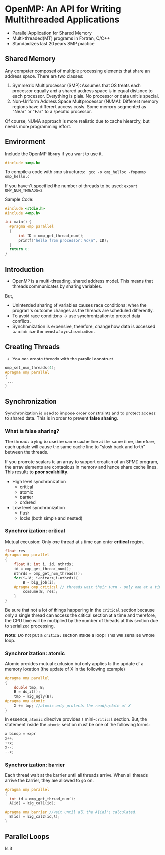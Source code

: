# OpenMP: An API for Writing Multithreaded Applications

* Parallel Application for Shared Memory
* Multi-threaded(MT) programs in Fortran, C/C++
* Standardizes last 20 years SMP practice

## Shared Memory
Any computer composed of multiple processing elements that share an address space. There are two classes:

1. Symmetric Multiprocessor (SMP): Assumes that OS treats each processor equally and a shared address space is in equal distance to each processor. Everything is plain. No processor or data unit is special.
2. Non-Uniform Address Space Multiprocessor (NUMA): Different memory regions have different access costs. Some memory segmented as "Near" or "Far" to a specific processor.

Of course, NUMA approach is more realistic due to cache hiearchy, but needs more programming effort.

## Environment
Include the OpenMP library if you want to use it.
```c
#include <omp.h>
```

To compile a code with omp structures:
` gcc -o omp_helloc -fopenmp omp_hello.c`

If you haven't specified the number of threads to be used:
`export OMP_NUM_THREADS=2`

Sample Code:
```c
#include <stdio.h>
#include <omp.h> 

int main() {
  #pragma omp parallel
  {
      int ID = omp_get_thread_num();
      printf("hello from processor: %d\n", ID);
  }
  return 0;
}
```

## Introduction

* OpenMP is a multi-threading, shared address model. This means that threads communicates by sharing variables.

But,
* Unintended sharing of variables causes race conditions: when the program's outcome changes as the threads are scheduled differently.
* To avoid race conditions -> use synchronization to protect data conflicts.
* Synchronization is expensive, therefore, change how data is accessed to minimize the need of synchronization.

## Creating Threads

* You can create threads with the parallel construct
```c
omp_set_num_threads(4);
#pragma omp parallel
{
 ...   
}
```

## Synchronization
Synchronization is used to impose order constraints and to protect access to shared data. This is in order to prevent __false sharing__.

### What is false sharing? 
The threads trying to use the same cache line at the same time, therefore, each update will cause the same cache line to "slosh back and forth" between the threads. 

If you promote scalars to an array to support creation of an SPMD program, the array elements are contagious in memory and hence share cache lines. This results to __poor scalability__.

* High level synchronization
    - critical
    - atomic
    - barrier
    - ordered
* Low level synchronization
    - flush
    - locks (both simple and nested)

### Synchronization: critical
Mutual exclusion: Only one thread at a time can enter __critical__ region.
```c
float res
#pragma omp parallel
{
    float B; int i, id, nthrds;
    id = omp_get_thread_num();
    nthrds = omp_get_num_threads();
    for(i=id; i<niters;i+nthrds){
        B = big_job(i);
    #pragma omp critical // threads wait their turn - only one at a time calls consume()
        consume(B, res); 
    }
}
```

Be sure that not a lot of things happening in the `critical` section because only a single thread can access the critical section at a time and therefore, the CPU time will be multiplied by the number of threads at this section due to serialized processing.

__Note:__ Do not put a `critical` section inside a loop! This will serialize whole loop.

### Synchronization: atomic
Atomic provides mutual exclusion but only applies to the update of a memory location (the update of X in the following example)
```c
#pragma omp parallel
{
    double tmp, B;
    B = do_it();
    tmp = big_ugly(B);
#pragma omp atomic
    X += tmp; //atomic only protects the read/update of X
}
```
In essence, `atomic` directive provides a mini-`critical` section. But, the statement inside the `atomic` section must be one of the following forms:

```c
x binop = expr
x++;
++x;
x--;
--x;
```

### Synchronization: barrier

Each thread wait at the barrier until all threads arrive. When all threads arrive the barrier, they are allowed to go on.

```c
#pragma omp parallel
{
  int id = omp_get_thread_num();
  A[id] = big_cal1(id);

#pragma omp barrier //wait until all the A[id]'s calculated.
  B[id] = big_cal2(id,A);  
}
```

## Parallel Loops
Is it 